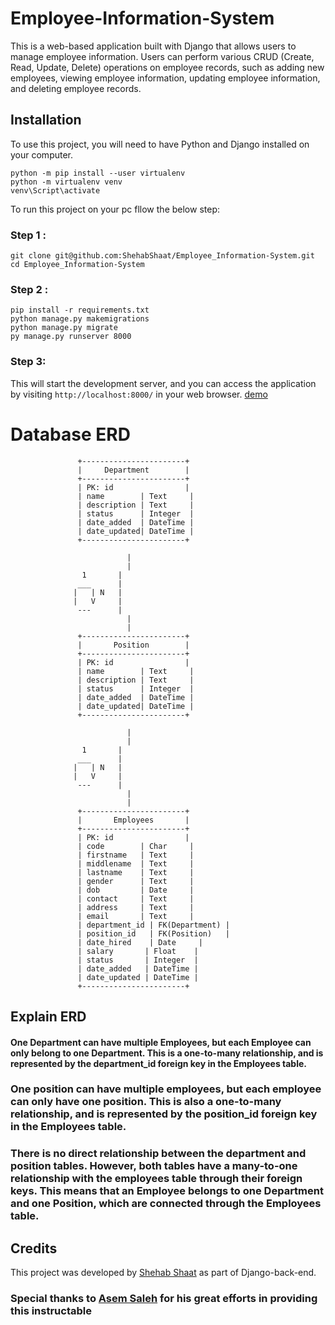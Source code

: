 



# Employee-Information-System

This is a web-based application built with Django that allows users to manage employee information. Users can perform various CRUD (Create, Read, Update, Delete) operations on employee records, such as adding new employees, viewing employee information, updating employee information, and deleting employee records.

## Installation

To use this project, you will need to have Python and Django installed on your computer.  

```
python -m pip install --user virtualenv
python -m virtualenv venv 
venv\Script\activate
```

To run this project on your pc fllow the below step:

### Step 1 :

```
git clone git@github.com:ShehabShaat/Employee_Information-System.git
cd Employee_Information-System
```

### Step 2 :

```
pip install -r requirements.txt
python manage.py makemigrations
python manage.py migrate
py manage.py runserver 8000
```

### Step 3:

This will start the development server, and you can access the application by visiting `http://localhost:8000/` in your web browser.
 [demo](shehab-shaat.herokuapp.com/)






# Database ERD
                   +-----------------------+
                   |     Department        |
                   +-----------------------+
                   | PK: id                |
                   | name        | Text     |
                   | description | Text     |
                   | status      | Integer  |
                   | date_added  | DateTime |
                   | date_updated| DateTime |
                   +-----------------------+

                              |
                              |
                    1       |
                   ___      |
                  |   | N   |
                  |   V     |
                   ---      |
                              |
                              |
                   +-----------------------+
                   |       Position        |
                   +-----------------------+
                   | PK: id                |
                   | name        | Text     |
                   | description | Text     |
                   | status      | Integer  |
                   | date_added  | DateTime |
                   | date_updated| DateTime |
                   +-----------------------+

                              |
                              |
                    1       |
                   ___      |
                  |   | N   |
                  |   V     |
                   ---      |
                              |
                              |
                   +-----------------------+
                   |       Employees       |
                   +-----------------------+
                   | PK: id                |
                   | code        | Char     |
                   | firstname   | Text     |
                   | middlename  | Text     |
                   | lastname    | Text     |
                   | gender      | Text     |
                   | dob         | Date     |
                   | contact     | Text     |
                   | address     | Text     |
                   | email       | Text     |
                   | department_id | FK(Department) |
                   | position_id   | FK(Position)   |
                   | date_hired    | Date     |
                   | salary       | Float    |
                   | status       | Integer  |
                   | date_added   | DateTime |
                   | date_updated | DateTime |
                   +-----------------------+

## Explain ERD
#### One Department can have multiple Employees, but each Employee can only belong to one Department. This is a one-to-many relationship, and is represented by the department_id foreign key in the Employees table.

### One position can have multiple employees, but each employee can only have one position. This is also a one-to-many relationship, and is represented by the position_id foreign key in the Employees table.

### There is no direct relationship between the department and position tables. However, both tables have a many-to-one relationship with the employees table through their foreign keys. This means that an Employee belongs to one Department and one Position, which are connected through the Employees table.
## Credits

This project was developed by [Shehab Shaat](https://github.com/ShehabShaat/) as part of Django-back-end.
### Special thanks to [Asem Saleh](https://www.linkedin.com/in/asem-k-saleh/) for his great efforts in providing this instructable
